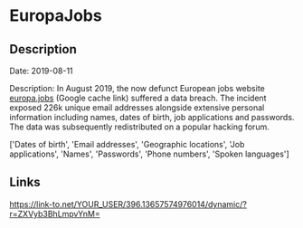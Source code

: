 # EuropaJobs

## Description

Date: 2019-08-11

Description:
In August 2019, the now defunct European jobs website <a href="https://webcache.googleusercontent.com/search?q=cache:Qk_zaGEqx70J:https://en.europa.jobs/+&cd=1&hl=en&ct=clnk&gl=au" target="_blank" rel="noopener">europa.jobs</a> (Google cache link) suffered a data breach. The incident exposed 226k unique email addresses alongside extensive personal information including names, dates of birth, job applications and passwords. The data was subsequently redistributed on a popular hacking forum.


['Dates of birth', 'Email addresses', 'Geographic locations', 'Job applications', 'Names', 'Passwords', 'Phone numbers', 'Spoken languages']

## Links

https://link-to.net/YOUR_USER/396.13657574976014/dynamic/?r=ZXVyb3BhLmpvYnM=